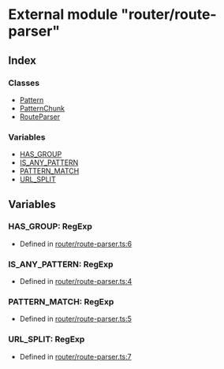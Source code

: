 # External module "router/route-parser"


## Index

### Classes
* [Pattern](../classes/_router_route_parser_.pattern.md)
* [PatternChunk](../classes/_router_route_parser_.patternchunk.md)
* [RouteParser](../classes/_router_route_parser_.routeparser.md)

### Variables
* [HAS_GROUP](_router_route_parser_.md#has_group)
* [IS_ANY_PATTERN](_router_route_parser_.md#is_any_pattern)
* [PATTERN_MATCH](_router_route_parser_.md#pattern_match)
* [URL_SPLIT](_router_route_parser_.md#url_split)

## Variables

### HAS_GROUP: RegExp

* Defined in [router/route-parser.ts:6](https://github.com/igorzg/typeix/blob/master/src/router/route-parser.ts#L6)


### IS_ANY_PATTERN: RegExp

* Defined in [router/route-parser.ts:4](https://github.com/igorzg/typeix/blob/master/src/router/route-parser.ts#L4)


### PATTERN_MATCH: RegExp

* Defined in [router/route-parser.ts:5](https://github.com/igorzg/typeix/blob/master/src/router/route-parser.ts#L5)


### URL_SPLIT: RegExp

* Defined in [router/route-parser.ts:7](https://github.com/igorzg/typeix/blob/master/src/router/route-parser.ts#L7)


